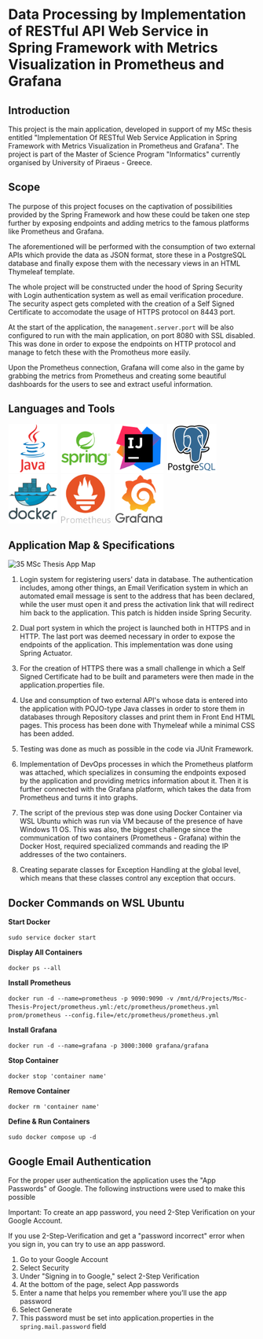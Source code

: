 # Data Processing by Implementation of RESTful API Web Service in Spring Framework with Metrics Visualization in Prometheus and Grafana


## Introduction
This project is the main application, developed in support of my MSc thesis entitled
"Implementation Of RESTful Web Service Application in Spring Framework with Metrics Visualization in Prometheus and Grafana".
The project is part of the Master of Science Program "Informatics" currently organised by University of Piraeus - Greece.

## Scope
The purpose of this project focuses on the captivation of possibilities provided by the
Spring Framework and how these could be taken one step further by exposing endpoints and
adding metrics to the famous platforms like Prometheus and Grafana.

The aforementioned will be performed with the consumption of two external APIs which provide
the data as JSON format, store these in a PostgreSQL database and finally expose them with the
necessary views in an HTML Thymeleaf template.

The whole project will be constructed under the hood of Spring Security with Login authentication
system as well as email verification procedure. The security aspect gets completed with the creation
of a Self Signed Certificate to accomodate the usage of HTTPS protocol on 8443 port.

At the start of the application, the ```management.server.port``` will be also configured to run with
the main application, on port 8080 with SSL disabled. This was done in order to expose the endpoints on
HTTP protocol and manage to fetch these with the Promotheus more easily.

Upon the Prometheus connection, Grafana will come also in the game by grabbing the metrics from Prometheus
and creating some beautiful dashboards for the users to see and extract useful information.

## Languages and Tools
<div>
  <img src="https://github.com/devicons/devicon/blob/master/icons/java/java-original-wordmark.svg" title="Java" alt="Java" width="100" height="100"/>&nbsp;
  <img src="https://github.com/devicons/devicon/blob/master/icons/spring/spring-original-wordmark.svg" title="Spring" alt="Spring" width="100" height="100"/>&nbsp;
  <img src="https://github.com/devicons/devicon/blob/master/icons/intellij/intellij-original.svg" title="IntelliJ" alt="IntelliJ" width="100" height="100"/>&nbsp;
  <img src="https://github.com/devicons/devicon/blob/master/icons/postgresql/postgresql-original-wordmark.svg" title="PostgreSQL" alt="PostgreSQL" width="100" height="100"/>&nbsp;
  <img src="https://github.com/devicons/devicon/blob/master/icons/docker/docker-original-wordmark.svg" title="Docker" alt="Docker" width="100" height="100"/>&nbsp;
  <img src="https://github.com/devicons/devicon/blob/master/icons/prometheus/prometheus-original-wordmark.svg" title="Prometheus" alt="Prometheus" width="100" height="100"/>&nbsp;
  <img src="https://github.com/devicons/devicon/blob/master/icons/grafana/grafana-original-wordmark.svg" title="Grafana" alt="Grafana" width="100" height="100"/>&nbsp;
</div>

## Application Map & Specifications
![35  MSc Thesis App Map](https://user-images.githubusercontent.com/77160233/197356806-ba9dbb4d-7bfa-40e8-a416-897d32adcde3.png)

1. Login system for registering users' data in database. The authentication includes, among other things, an Email Verification system in
which an automated email message is sent to the address that has been declared, while the user must open it and press the activation
link that will redirect him back to the application. This patch is hidden inside Spring Security.

2. Dual port system in which the project is launched both in HTTPS and in HTTP. The last port was deemed necessary in order to expose the
endpoints of the application. This implementation was done using Spring Actuator.

3. For the creation of HTTPS there was a small challenge in which a Self Signed Certificate had to be built and parameters were then made
in the application.properties file.

4. Use and consumption of two external API's whose data is entered into the application with POJO-type Java classes in order to store them
in databases through Repository classes and print them in Front End HTML pages. This process has been done with Thymeleaf while a minimal CSS
has been added.

5. Testing was done as much as possible in the code via JUnit Framework.

6. Implementation of DevOps processes in which the Prometheus platform was attached, which specializes in consuming the endpoints exposed by
the application and providing metrics information about it. Then it is further connected with the Grafana platform, which takes the data from
Prometheus and turns it into graphs.

7. The script of the previous step was done using Docker Container via WSL Ubuntu which was run via VM because of the presence of have Windows
11 OS. This was also, the biggest challenge since the communication of two containers (Prometheus - Grafana) within the Docker Host, required
specialized commands and reading the IP addresses of the two containers.

8. Creating separate classes for Exception Handling at the global level, which means that these classes control any exception that occurs.

## Docker Commands on WSL Ubuntu

**Start Docker**

```sudo service docker start```

**Display All Containers**

```docker ps --all```

**Install Prometheus**

```docker run -d --name=prometheus -p 9090:9090 -v /mnt/d/Projects/Msc-Thesis-Project/prometheus.yml:/etc/prometheus/prometheus.yml prom/prometheus --config.file=/etc/prometheus/prometheus.yml```

**Install Grafana**

```docker run -d --name=grafana -p 3000:3000 grafana/grafana```

**Stop Container**

```docker stop 'container name'```

**Remove Container**

```docker rm 'container name'```


**Define & Run Containers**

```sudo docker compose up -d```

## Google Email Authentication
For the proper user authentication the application uses the "App Passwords" of Google. The following instructions 
were used to make this possible

Important: To create an app password, you need 2-Step Verification on your Google Account.

If you use 2-Step-Verification and get a "password incorrect" error when you sign in, you 
can try to use an app password.

1. Go to your Google Account
2. Select Security
3. Under "Signing in to Google," select 2-Step Verification
4. At the bottom of the page, select App passwords
5. Enter a name that helps you remember where you’ll use the app password
6. Select Generate
7. This password must be set into application.properties in the `spring.mail.password` field